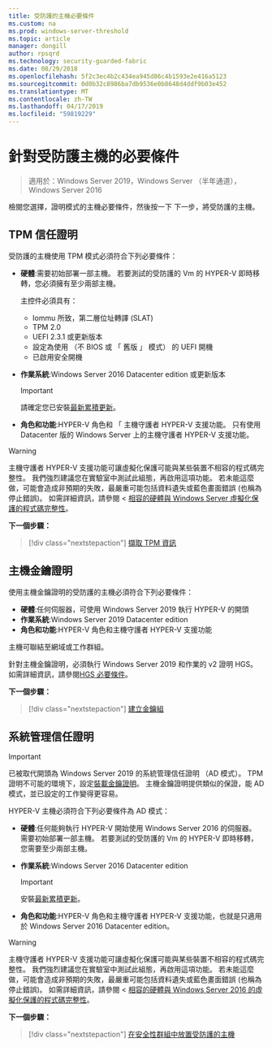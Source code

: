 ```yaml
---
title: 受防護的主機必要條件
ms.custom: na
ms.prod: windows-server-threshold
ms.topic: article
manager: dongill
author: rpsqrd
ms.technology: security-guarded-fabric
ms.date: 08/29/2018
ms.openlocfilehash: 5f2c3ec4b2c434ea945d86c4b1593e2e416a5123
ms.sourcegitcommit: 0d0b32c8986ba7db9536e0b8648d4ddf9b03e452
ms.translationtype: MT
ms.contentlocale: zh-TW
ms.lasthandoff: 04/17/2019
ms.locfileid: "59819229"
---
```

# <a name="prerequisites-for-guarded-hosts"></a>針對受防護主機的必要條件

>適用於：Windows Server 2019，Windows Server （半年通道），Windows Server 2016

檢閱您選擇，證明模式的主機必要條件，然後按一下 下一步，將受防護的主機。

## <a name="tpm-trusted-attestation"></a>TPM 信任證明

受防護的主機使用 TPM 模式必須符合下列必要條件：

-   **硬體**:需要初始部署一部主機。 若要測試的受防護的 Vm 的 HYPER-V 即時移轉，您必須擁有至少兩部主機。

    主控件必須具有：
    
    - Iommu 所致，第二層位址轉譯 (SLAT)
    - TPM 2.0
    - UEFI 2.3.1 或更新版本
    - 設定為使用 （不 BIOS 或 「 舊版 」 模式） 的 UEFI 開機
    - 已啟用安全開機
        
-   **作業系統**:Windows Server 2016 Datacenter edition 或更新版本

    > [!IMPORTANT]
    > 請確定您已安裝[最新累積更新](https://support.microsoft.com/help/4000825/windows-10-and-windows-server-2016-update-history)。  

-   **角色和功能**:HYPER-V 角色和 「 主機守護者 HYPER-V 支援功能。 只有使用 Datacenter 版的 Windows Server 上的主機守護者 HYPER-V 支援功能。 

> [!WARNING]
> 主機守護者 HYPER-V 支援功能可讓虛擬化保護可能與某些裝置不相容的程式碼完整性。 我們強烈建議您在實驗室中測試此組態，再啟用這項功能。 若未能這麼做，可能會造成非預期的失敗，最嚴重可能包括資料遺失或藍色畫面錯誤 (也稱為停止錯誤)。 如需詳細資訊，請參閱 <<c0> [ 相容的硬體與 Windows Server 虛擬化保護的程式碼完整性](guarded-fabric-compatible-hardware-with-virtualization-based-protection-of-code-integrity.md)。

**下一個步驟：** 
>[!div class="nextstepaction"]
[擷取 TPM 資訊](guarded-fabric-tpm-trusted-attestation-capturing-hardware.md)

## <a name="host-key-attestation"></a>主機金鑰證明

使用主機金鑰證明的受防護的主機必須符合下列必要條件：

- **硬體**:任何伺服器，可使用 Windows Server 2019 執行 HYPER-V 的開頭
- **作業系統**:Windows Server 2019 Datacenter edition
- **角色和功能**:HYPER-V 角色和主機守護者 HYPER-V 支援功能 

主機可聯結至網域或工作群組。 

針對主機金鑰證明，必須執行 Windows Server 2019 和作業的 v2 證明 HGS。 如需詳細資訊，請參閱[HGS 必要條件](guarded-fabric-prepare-for-hgs.md#prerequisites)。 

**下一個步驟：** 
>[!div class="nextstepaction"]
[建立金鑰組](guarded-fabric-create-host-key.md)

## <a name="admin-trusted-attestation"></a>系統管理信任證明

>[!IMPORTANT]
>已被取代開頭為 Windows Server 2019 的系統管理信任證明 （AD 模式）。 TPM 證明不可能的環境下，設定[裝載金鑰證明](#host-key-attestation)。 主機金鑰證明提供類似的保證，能 AD 模式，並已設定的工作變得更容易。 

HYPER-V 主機必須符合下列必要條件為 AD 模式：

-   **硬體**:任何能夠執行 HYPER-V 開始使用 Windows Server 2016 的伺服器。 需要初始部署一部主機。 若要測試的受防護的 Vm 的 HYPER-V 即時移轉，您需要至少兩部主機。

-   **作業系統**:Windows Server 2016 Datacenter edition

    > [!IMPORTANT]
    > 安裝[最新累積更新](https://support.microsoft.com/help/4000825/windows-10-and-windows-server-2016-update-history)。

-   **角色和功能**:HYPER-V 角色和主機守護者 HYPER-V 支援功能，也就是只適用於 Windows Server 2016 Datacenter edition。 

> [!WARNING]
> 主機守護者 HYPER-V 支援功能可讓虛擬化保護可能與某些裝置不相容的程式碼完整性。 我們強烈建議您在實驗室中測試此組態，再啟用這項功能。 若未能這麼做，可能會造成非預期的失敗，最嚴重可能包括資料遺失或藍色畫面錯誤 (也稱為停止錯誤)。 如需詳細資訊，請參閱 <<c0> [ 相容的硬體與 Windows Server 2016 的虛擬化保護的程式碼完整性](guarded-fabric-compatible-hardware-with-virtualization-based-protection-of-code-integrity.md)。

**下一個步驟：** 
>[!div class="nextstepaction"]
[在安全性群組中放置受防護的主機](guarded-fabric-admin-trusted-attestation-creating-a-security-group.md)